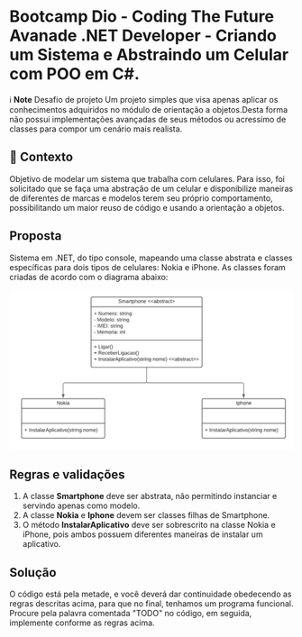 # Bootcamp Dio - Coding The Future Avanade .NET Developer - Criando um Sistema e Abstraindo um Celular com POO em C#.

 ℹ️ **Note** Desafio de projeto
Um projeto simples que visa apenas aplicar os conhecimentos adquiridos no módulo de orientação a objetos.Desta forma não possui implementações avançadas de seus métodos ou acressímo de classes para compor um cenário mais realista. 

## 🎯 Contexto
Objetivo de  modelar um sistema que trabalha com celulares. Para isso, foi solicitado que se faça uma abstração de um celular e disponibilize maneiras de diferentes de  marcas e modelos terem seu próprio comportamento, possibilitando um maior reuso de código e usando a orientação a objetos.

## Proposta
Sistema em .NET, do tipo console, mapeando uma classe abstrata e classes específicas para dois tipos de celulares: Nokia e iPhone. 
As classes foram criadas de acordo com o diagrama abaixo:

![Diagrama classes](Imagens/diagrama.png)

## Regras e validações
1. A classe **Smartphone** deve ser abstrata, não permitindo instanciar e servindo apenas como modelo.
2. A classe **Nokia** e **Iphone** devem ser classes filhas de Smartphone.
3. O método **InstalarAplicativo** deve ser sobrescrito na classe Nokia e iPhone, pois ambos possuem diferentes maneiras de instalar um aplicativo.

## Solução
O código está pela metade, e você deverá dar continuidade obedecendo as regras descritas acima, para que no final, tenhamos um programa funcional. Procure pela palavra comentada "TODO" no código, em seguida, implemente conforme as regras acima.
